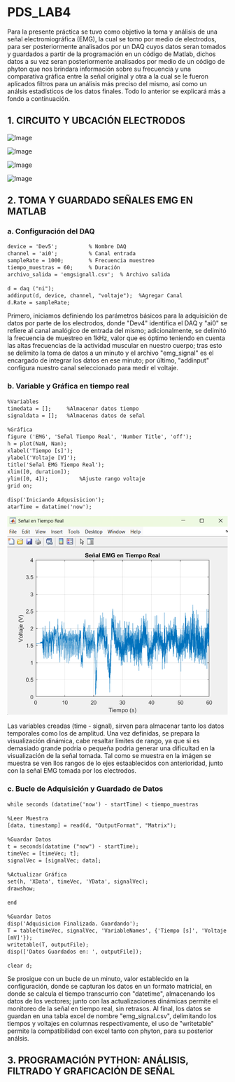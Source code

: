 # PDS_LAB4 

Para la presente práctica se tuvo como objetivo la toma y análisis de una señal electromiográfica (EMG), la cual se tomo por medio de electrodos, para ser posteriormente analisados por un DAQ cuyos datos seran tomados y guardados a partir de la programación en un código de Matlab, dichos datos a su vez seran posteriormente analisados por medio de un código de phyton que nos brindara información sobre su frecuencia y una comparativa gráfica entre la señal original y otra a la cual se le fueron aplicados filtros para un análisis más preciso del mismo, así como un análsis estadísticos de los datos finales. Todo lo anterior se explicará más a fondo a continuación.


## 1. CIRCUITO Y UBCACIÓN ELECTRODOS

![Image](Imágenes/circuito.png)

![Image](Imágenes/posicion1.png)

![Image](Imágenes/posicion2.png)

![Image](Imágenes/todo.png)

## 2. TOMA Y GUARDADO SEÑALES EMG EN MATLAB

### a. Configuración del DAQ

    device = 'Dev5';          % Nombre DAQ
    channel = 'ai0';          % Canal entrada
    sampleRate = 1000;        % Frecuencia muestreo
    tiempo_muestras = 60;     % Duración
    archivo_salida = 'emgsignall.csv';  % Archivo salida

    d = daq ("ni");                                
    addinput(d, device, channel, "voltaje");  %Agregar Canal
    d.Rate = sampleRate;


Primero, iniciamos definiendo los parámetros básicos para la adquisición de datos por parte de los electrodos, donde "Dev4" identifica el DAQ y "ai0" se refiere al canal analógico de entrada del mismo; adicionalmente, se delimitó la frecuencia de muestreo en 1kHz, valor que es óptimo teniendo en cuenta las altas frecuencias de la actividad muscular en nuestro cuerpo; tras esto se delimito la toma de datos a un minuto y el archivo "emg_signal" es el encargado de integrar los datos en ese minuto; por último, "addinput" configura nuestro canal seleccionado para medir el voltaje.

### b. Variable y Gráfica en tiempo real

    %Variables
    timedata = [];     %Almacenar datos tiempo
    signaldata = [];   %Almacenas datos de señal

    %Gráfica
    figure ('EMG', 'Señal Tiempo Real', 'Number Title', 'off');
    h = plot(NaN, Nan);
    xlabel('Tiempo [s]');
    ylabel('Voltaje [V]');
    title('Señal EMG Tiempo Real');
    xlim([0, duration]);
    ylim([0, 4]);          %Ajuste rango voltaje
    grid on;

    disp('Iniciando Adqusisicion');
    atarTime = datatime('now');

![Image](Imagenes/matlab.png)

Las variables creadas (time - signal), sirven para almacenar tanto los datos temporales como los de amplitud. Una vez definidas, se prepara la visualización dinámica, cabe resaltar límites de rango, ya que si es demasiado grande podria o pequeña podria generar una dificultad en la visualización de la señal tomada. Tal como se muestra en la imágen se muestra se ven llos rangos de lo ejes estaablecidos con anterioridad, junto con la señal EMG tomada por los electrodos.

### c. Bucle de Adquisición y Guardado de Datos

    while seconds (datatime('now') - startTime) < tiempo_muestras

    %Leer Muestra
    [data, timestamp] = read(d, "OutputFormat", "Matrix");

    %Guardar Datos
    t = seconds(datatime ("now") - startTime);
    timeVec = [timeVec; t];
    signalVec = [signalVec; data];

    %Actualizar Gráfica
    set(h, 'XData', timeVec, 'YData', signalVec);
    drawshow;

    end

    %Guardar Datos
    disp('Adquisicion Finalizada. Guardando');
    T = table(timeVec, signalVec, 'VariableNames', {'Tiempo [s]', 'Voltaje [mV]'});
    writetable(T, outputFile);
    disp(['Datos Guardados en: ', outputFile]);

    clear d;

Se prosigue con un bucle de un minuto, valor establecido en la configuración, donde se capturan los datos en un formato matricial, en donde se calcula el tiempo transcurrio con "datetime", almacenando los datos de los vectores; junto con las actualizaciones dinámicas permite el monitoreo de la señal en tiempo real, sin retrasos. Al final, los datos se guardan en una tabla excel de nombre "emg_signal.csv", delimitando los tiempos y voltajes en columnas respectivamente, el uso de "writetable" permite la compatibilidad con excel tanto con phyton, para su posterior análsis.

## 3. PROGRAMACIÓN PYTHON: ANÁLISIS, FILTRADO Y GRAFICACIÓN DE SEÑAL

